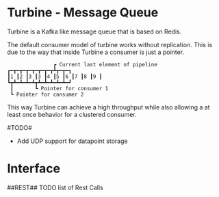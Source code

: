 Turbine - Message Queue
=======================

Turbine is a Kafka like message queue that is based on Redis.

The default consumer model of turbine works without replication. This is due to the way that inside Turbine a consumer is just a pointer.

                   ┏ Current last element of pipeline
    ┏━┳━┳━┳━┳━┳━┳━┳┻┳━┳━┓
    ┃1 ┃2 ┃3 ┃3 ┃4 ┃5 ┃6 ┃7 ┃8 ┃9 ┃
    ┗┳┻━┻━┻━┻┳┻━┻━┻━┻━┻━┛
     ┃       ┗ Pointer for consumer 1
     ┗ Pointer for consumer 2

This way Turbine can achieve a high throughput while also allowing a at least once behavior for a clustered consumer.

#TODO#
* Add UDP support for datapoint storage

# Interface #

##REST##
TODO list of Rest Calls